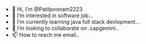 - 👋 Hi, I’m @Patilpoonam2223
- 👀 I’m interested in software job...
- 🌱 I’m currently learning java full stack devlopment...
- 💞️ I’m looking to collaborate on .capgemini..
- 📫 How to reach me email..

<!---
Patilpoonam2223/Patilpoonam2223 is a ✨ special ✨ repository because its `README.md` (this file) appears on your GitHub profile.
You can click the Preview link to take a look at your changes.
--->
